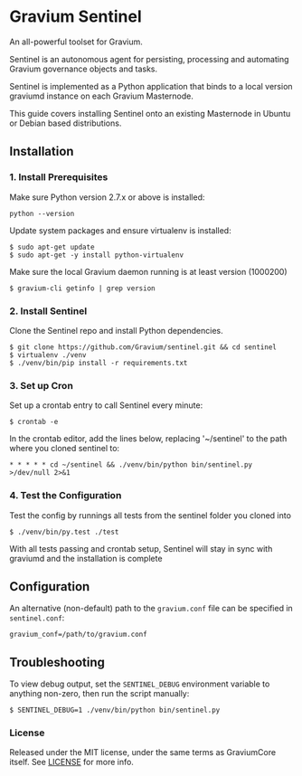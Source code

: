 # Gravium Sentinel

An all-powerful toolset for Gravium.

Sentinel is an autonomous agent for persisting, processing and automating Gravium governance objects and tasks.

Sentinel is implemented as a Python application that binds to a local version graviumd instance on each Gravium Masternode.

This guide covers installing Sentinel onto an existing Masternode in Ubuntu or Debian based distributions.

## Installation

### 1. Install Prerequisites

Make sure Python version 2.7.x or above is installed:

    python --version

Update system packages and ensure virtualenv is installed:

    $ sudo apt-get update
    $ sudo apt-get -y install python-virtualenv

Make sure the local Gravium daemon running is at least version  (1000200)

    $ gravium-cli getinfo | grep version

### 2. Install Sentinel

Clone the Sentinel repo and install Python dependencies.

    $ git clone https://github.com/Gravium/sentinel.git && cd sentinel
    $ virtualenv ./venv
    $ ./venv/bin/pip install -r requirements.txt

### 3. Set up Cron

Set up a crontab entry to call Sentinel every minute:

    $ crontab -e

In the crontab editor, add the lines below, replacing '~/sentinel' to the path where you cloned sentinel to:

    * * * * * cd ~/sentinel && ./venv/bin/python bin/sentinel.py >/dev/null 2>&1

### 4. Test the Configuration

Test the config by runnings all tests from the sentinel folder you cloned into

    $ ./venv/bin/py.test ./test

With all tests passing and crontab setup, Sentinel will stay in sync with graviumd and the installation is complete

## Configuration

An alternative (non-default) path to the `gravium.conf` file can be specified in `sentinel.conf`:

    gravium_conf=/path/to/gravium.conf

## Troubleshooting

To view debug output, set the `SENTINEL_DEBUG` environment variable to anything non-zero, then run the script manually:

    $ SENTINEL_DEBUG=1 ./venv/bin/python bin/sentinel.py

### License

Released under the MIT license, under the same terms as GraviumCore itself. See [LICENSE](LICENSE) for more info.
